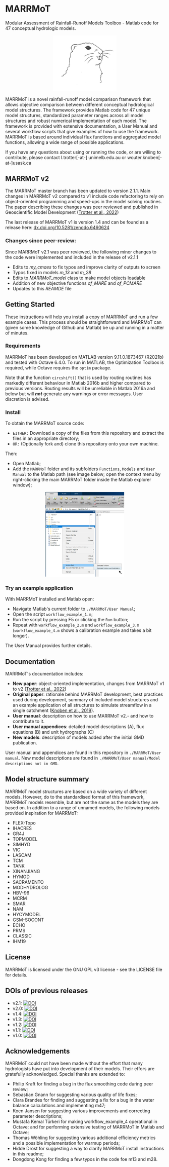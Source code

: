 # MARRMoT
Modular Assessment of Rainfall-Runoff Models Toolbox - Matlab code for 47 conceptual hydrologic models.

<p align="center">
<img src="Figures/logo.jpg" alt="MARRMoT logo" width="200"/>
</p>
MARRMoT is a novel rainfall-runoff model comparison framework that allows objective comparison between different conceptual hydrological model structures.
The framework provides Matlab code for 47 unique model structures, standardized parameter ranges across all model structures and robust numerical implementation of each model.
The framework is provided with extensive documentation, a User Manual and several workflow scripts that give examples of how to use the framework.
MARRMoT is based around individual flux functions and aggregated model functions, allowing a wide range of possible applications.

If you have any questions about using or running the code, or are willing to contribute, please contact l.trotter[-at-] unimelb.edu.au or wouter.knoben[-at-]usask.ca

## MARRMoT v2
The MARRMoT master branch has been updated to version 2.1.1.
Main changes in MARRMoT v2 compared to v1 include code refactoring to rely on object-oriented programming and speed-ups in the model solving routines.
The paper describing these changes was peer reviewed and published in Geoscientific Model Development ([Trotter et al., 2022](https://doi.org/10.5194/gmd-15-6359-2022))

The last release of MARRMoT v1 is version 1.4 and can be found as a release here: [dx.doi.org/10.5281/zenodo.6460624](dx.doi.org/10.5281/zenodo.6460624)

### Changes since peer-review:
Since MARRMoT v2.1 was peer reviewed, the following minor changes to the code were implemented and included in the release of v2.1.1
- Edits to _my_cmaes_ to fix typos and improve clarity of outputs to screen
- Typos fixed in models _m_13_ and _m_28_
- Edits to _MARRMoT_model_ class to make model objects loadable
- Addition of new objective functions _of_MARE_ and _of_PCMARE_
- Updates to this _REAMDE_ file

## Getting Started
These instructions will help you install a copy of MARRMoT and run a few example cases. This process should be  straightforward and MARRMoT can (given some knowledge of Github and Matlab) be up and running in a matter of minutes.

### Requirements
MARRMoT has been developed on MATLAB version 9.11.0.1873467 (R2021b) and tested with Octave 6.4.0. To run in MATLAB, the Optimization Toolbox is required, while Octave requires the `optim` package.

Note that the function `circshift()` that is used by routing routines has markedly different behaviour in Matlab 2016b and higher compared to previous versions. Routing results will be unreliable in Matlab 2016a and below but will **_not_** generate any warnings or error messages. User discretion is advised.

### Install
To obtain the MARRMoT source code:
- `EITHER:` Download a copy of the files from this repository and extract the files in an appropriate directory;
- `OR:` (Optionally fork and) clone this repository onto your own machine.

Then:
- Open Matlab;
- Add the `MARRMoT` folder  and its subfolders `Functions`, `Models` and `User Manual` to the Matlab path (see image below; open the context menu by right-clicking the main MARRMoT folder inside the Matlab explorer window);

<p align="center">
<img src="Figures/matlab_path.jpg" alt="Example of adding files to Matlab path" width="250"/>
</p>

### Try an example application
With MARRMoT installed and Matlab open:
- Navigate Matlab's current folder to `./MARRMoT/User Manual`;
- Open the script `workflow_example_1.m`;
- Run the script by pressing F5 or clicking the `Run` button;
- Repeat with `workflow_example_2.m` and `workflow_example_3.m` (`workflow_example_4.m` shows a calibration example and takes a bit longer).

The User Manual provides further details.


## Documentation
MARRMoT's documentation includes:

- **New paper**: object-oriented implementation, changes from MARRMoT v1 to v2 ([Trotter et al., 2022](https://doi.org/10.5194/gmd-15-6359-2022))
- **Original paper**: rationale behind MARRMoT development, best practices used during development, summary of included model structures and an example application of all structures to simulate streamflow in a single catchment ([Knoben et al., 2019](https://doi.org/10.5194/gmd-12-2463-2019)).
- **User manual**: description on how to use MARRMoT v2.- and how to contribute to it.
- **User manual appendices**: detailed model descriptions (A), flux equations (B) and unit hydrographs (C)
- **New models**: description of models added after the initial GMD publication.

User manual and appendices are found in this repository in `./MARRMoT/User manual`. New model descriptions are found in `./MARRMoT/User manual/Model descriptions not in GMD`.

## Model structure summary
MARRMoT model structures are based on a wide variety of different models.
However, do to the standardised format of this framework, MARRMoT models resemble, but are not the same as the models they are based on.
In addition to a range of unnamed models, the following models provided inspiration for MARRMoT:

- FLEX-Topo
- IHACRES
- GR4J
- TOPMODEL
- SIMHYD
- VIC
- LASCAM
- TCM
- TANK
- XINANJIANG
- HYMOD
- SACRAMENTO
- MODHYDROLOG
- HBV-96
- MCRM
- SMAR
- NAM
- HYCYMODEL
- GSM-SOCONT
- ECHO
- PRMS
- CLASSIC
- IHM19

## License
MARRMoT is licensed under the GNU GPL v3 license - see the LICENSE file for details.

## DOIs of previous releases
- v2.1: [![DOI](https://zenodo.org/badge/DOI/10.5281/zenodo.6484372.svg)](https://doi.org/10.5281/zenodo.6484372)
- v2.0: [![DOI](https://zenodo.org/badge/DOI/10.5281/zenodo.6483914.svg)](https://doi.org/10.5281/zenodo.6483914)
- v1.4: [![DOI](https://zenodo.org/badge/DOI/10.5281/zenodo.6460624.svg)](https://doi.org/10.5281/zenodo.6460624)
- v1.3: [![DOI](https://zenodo.org/badge/DOI/10.5281/zenodo.3552961.svg)](https://doi.org/10.5281/zenodo.3552961)
- v1.2: [![DOI](https://zenodo.org/badge/DOI/10.5281/zenodo.3235664.svg)](https://doi.org/10.5281/zenodo.3235664)
- v1.1: [![DOI](https://zenodo.org/badge/DOI/10.5281/zenodo.2677728.svg)](https://doi.org/10.5281/zenodo.2677728)
- v1.0: [![DOI](https://zenodo.org/badge/DOI/10.5281/zenodo.2482542.svg)](https://doi.org/10.5281/zenodo.2482542)

## Acknowledgements
MARRMoT could not have been made without the effort that many hydrologists have put into development of their models. Their effors are gratefully acknowledged. Special thanks are extended to:
- Philip Kraft for finding a bug in the flux smoothing code during peer review;
- Sebastian Gnann for suggesting various quality of life fixes;
- Clara Brandes for finding and suggesting a fix for a bug in the water balance calculations and implementing m47;
- Koen Jansen for suggesting various improvements and correcting parameter descriptions;
- Mustafa Kemal Türkeri for making workflow_example_4 operational in Octave; and for performing extensive testing of MARRMoT in Matlab and Octave;
- Thomas Wöhling for suggesting various additional efficiency metrics and a possible implementation for warmup periods;
- Hidde Drost for suggesting a way to clarify MARRMoT install instructions in this readme;
- Dongdong Kong for finding a few typos in the code foe m13 and m28.
